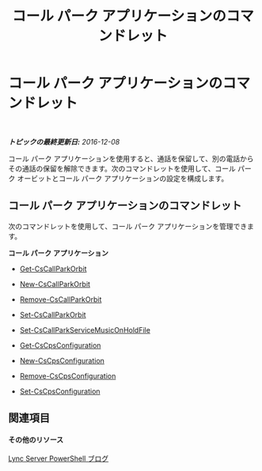 ﻿---
title: コール パーク アプリケーションのコマンドレット
TOCTitle: コール パーク アプリケーションのコマンドレット
ms:assetid: 30cc001f-b29e-4d44-bad7-65e1133e67b1
ms:mtpsurl: https://technet.microsoft.com/ja-jp/library/Gg415639(v=OCS.15)
ms:contentKeyID: 48271668
ms.date: 12/10/2016
mtps_version: v=OCS.15
ms.translationtype: HT
---

# コール パーク アプリケーションのコマンドレット

 

_**トピックの最終更新日:** 2016-12-08_

コール パーク アプリケーションを使用すると、通話を保留して、別の電話からその通話の保留を解除できます。次のコマンドレットを使用して、コール パーク オービットとコール パーク アプリケーションの設定を構成します。

## コール パーク アプリケーションのコマンドレット

次のコマンドレットを使用して、コール パーク アプリケーションを管理できます。

**コール パーク アプリケーション**

  -   
    [Get-CsCallParkOrbit](get-cscallparkorbit.md)

  -   
    [New-CsCallParkOrbit](new-cscallparkorbit.md)

  -   
    [Remove-CsCallParkOrbit](remove-cscallparkorbit.md)

  -   
    [Set-CsCallParkOrbit](set-cscallparkorbit.md)

  -   
    [Set-CsCallParkServiceMusicOnHoldFile](set-cscallparkservicemusiconholdfile.md)

  -   
    [Get-CsCpsConfiguration](get-cscpsconfiguration.md)

  -   
    [New-CsCpsConfiguration](new-cscpsconfiguration.md)

  -   
    [Remove-CsCpsConfiguration](remove-cscpsconfiguration.md)

  -   
    [Set-CsCpsConfiguration](set-cscpsconfiguration.md)

## 関連項目

#### その他のリソース

[Lync Server PowerShell ブログ](http://go.microsoft.com/fwlink/?linkid=203150%26clcid=0x411)

